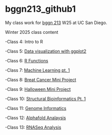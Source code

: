 # bggn213_github1
My class work for [bggn 213](https://bioboot.github.io/bggn213_W25/) W25 at UC San Diego. 


Winter 2025 class content

-Class 4: Intro to R

-Class 5: [Data visualization with ggplot2](https://github.com/Bibaxter/bggn213_github/blob/main/Class5/class5.qmd)

-Class 6: [R Functions](https://github.com/Bibaxter/bggn213_github/blob/main/Class%206/class%206%20lab.qmd) 

-Class 7: [Machine Learning pt. 1](https://github.com/Bibaxter/bggn213_github/blob/main/Class7/class%207%20lab.qmd)

-Class 8: [Breat Cancer Mini Project](https://github.com/Bibaxter/bggn213_github/blob/main/Class8/Class%208%20Breast%20cancer%20mini%20project.qmd)

-Class 9: [Halloween Mini Project](https://github.com/Bibaxter/bggn213_github/blob/main/Class9/class%209.qmd)

-Class 10: [Structural Bioinformatics Pt. 1](https://github.com/Bibaxter/bggn213_github/blob/main/Class10/class%2010.qmd)

-Class 11: [Genome Informatics](https://github.com/Bibaxter/bggn213_github/blob/main/Class11/week%2011.qmd)

-Class 12: [Alphafold Analaysis](https://github.com/Bibaxter/bggn213_github/blob/main/Class12/class%2012.qmd)

-Class 13: [RNASeq Analysis](https://github.com/Bibaxter/bggn213_github/blob/main/Class13/class%2013%20lab%20report.qmd)

